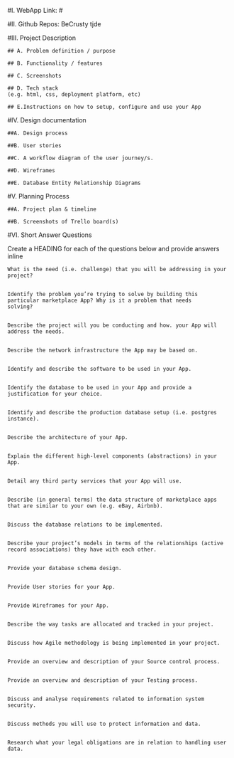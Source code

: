 
#I.  WebApp Link:  #

#II. Github Repos: BeCrusty     tjde

#III. Project Description

    ## A. Problem definition / purpose
    
    ## B. Functionality / features
    
    ## C. Screenshots
    
    ## D. Tech stack
    (e.g. html, css, deployment platform, etc)
    
    ## E.Instructions on how to setup, configure and use your App

#IV. Design documentation 

    ##A. Design process
    
    ##B. User stories
    
    ##C. A workflow diagram of the user journey/s.
    
    ##D. Wireframes
    
    ##E. Database Entity Relationship Diagrams

#V. Planning Process

    ##A. Project plan & timeline
    
    ##B. Screenshots of Trello board(s)

#VI. Short Answer Questions

Create a HEADING for each of the questions below and provide answers inline

    What is the need (i.e. challenge) that you will be addressing in your project?
    
    
    Identify the problem you’re trying to solve by building this particular marketplace App? Why is it a problem that needs
    solving?
    
    
    Describe the project will you be conducting and how. your App will address the needs.
    
    
    Describe the network infrastructure the App may be based on.
    
    
    Identify and describe the software to be used in your App.
    
    
    Identify the database to be used in your App and provide a justification for your choice.
    
    
    Identify and describe the production database setup (i.e. postgres instance).
    
    
    Describe the architecture of your App.
    
    
    Explain the different high-level components (abstractions) in your App.
    
    
    Detail any third party services that your App will use.
    
    
    Describe (in general terms) the data structure of marketplace apps that are similar to your own (e.g. eBay, Airbnb).
    
    
    Discuss the database relations to be implemented.
    
    
    Describe your project’s models in terms of the relationships (active record associations) they have with each other.
    
    
    Provide your database schema design.
    
    
    Provide User stories for your App.
    
    
    Provide Wireframes for your App.
    
    
    Describe the way tasks are allocated and tracked in your project.
    
    
    Discuss how Agile methodology is being implemented in your project.
    
    
    Provide an overview and description of your Source control process.
    
    
    Provide an overview and description of your Testing process.
    
    
    Discuss and analyse requirements related to information system security.
    
    
    Discuss methods you will use to protect information and data.
    
    
    Research what your legal obligations are in relation to handling user data.
